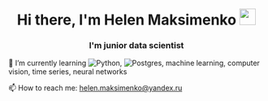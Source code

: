 <h1 align="center">Hi there, I'm Helen Maksimenko </a> 
<img src="https://github.com/blackcater/blackcater/raw/main/images/Hi.gif" height="32"/></h1>
<h3 align="center">I'm junior data scientist </h3>


🌱 I’m currently learning ![Python](https://img.shields.io/badge/python-3670A0?style=for-the-badge&logo=python&logoColor=ffdd54), ![Postgres](https://img.shields.io/badge/postgres-%23316192.svg?style=for-the-badge&logo=postgresql&logoColor=white), machine learning, computer vision, time series, neural networks

📫 How to reach me: helen.maksimenko@yandex.ru


